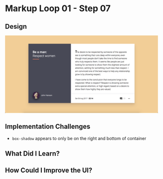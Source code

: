 # Markup Loop 01 - Step 07

## Design

![](./design-mockup.png)

## Implementation Challenges

- `box-shadow` appears to only be on the right and bottom of container

## What Did I Learn?

## How Could I Improve the UI?
